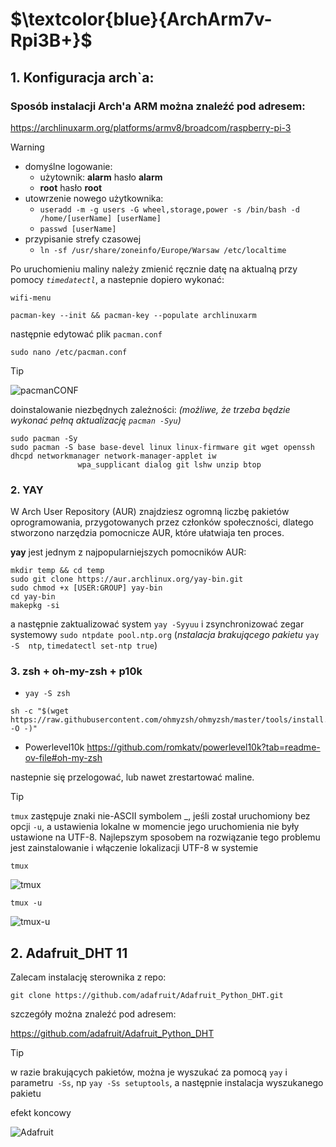 # **$\textcolor{blue}{ArchArm7v-Rpi3B+}$**

## 1. Konfiguracja arch`a: 
### Sposób instalacji Arch'a ARM można znaleźć pod adresem:


https://archlinuxarm.org/platforms/armv8/broadcom/raspberry-pi-3


> [!WARNING]
> - domyślne logowanie:
>   - użytownik: **alarm** hasło **alarm**
>   - **root** hasło **root**
> - utowrzenie nowego użytkownika:
>   - `useradd -m -g users -G wheel,storage,power -s /bin/bash -d /home/[userName] [userName]`
>   - `passwd [userName]`
> - przypisanie strefy czasowej
>   - `ln -sf /usr/share/zoneinfo/Europe/Warsaw /etc/localtime`
>
> Po uruchomieniu maliny należy zmienić ręcznie datę na aktualną przy pomocy _`timedatectl`_, a nastepnie dopiero wykonać:
```
wifi-menu

pacman-key --init && pacman-key --populate archlinuxarm
```

następnie edytować plik `pacman.conf`
```
sudo nano /etc/pacman.conf
```

> [!TIP]
> ![pacmanCONF](https://github.com/user-attachments/assets/c6ec226d-c0f7-4192-9173-cb4888888d40)

doinstalowanie niezbędnych zależności:
_(możliwe, że trzeba będzie wykonać pełną aktualizację `pacman -Syu`)_

```
sudo pacman -Sy
sudo pacman -S base base-devel linux linux-firmware git wget openssh dhcpd networkmanager network-manager-applet iw
               wpa_supplicant dialog git lshw unzip btop
```

### 2. **YAY**

W Arch User Repository (AUR) znajdziesz ogromną liczbę pakietów oprogramowania, przygotowanych przez członków społeczności, dlatego stworzono narzędzia pomocnicze AUR, które ułatwiaja ten proces.

**yay** jest jednym z najpopularniejszych pomocników AUR:

```
mkdir temp && cd temp
sudo git clone https://aur.archlinux.org/yay-bin.git
sudo chmod +x [USER:GROUP] yay-bin
cd yay-bin
makepkg -si
```
a następnie zaktualizować system `yay -Syyuu` i zsynchronizować zegar systemowy `sudo ntpdate pool.ntp.org` (_nstalacja brakującego pakietu_ `yay -S  ntp`, `timedatectl set-ntp true`)

### 3. zsh + oh-my-zsh + p10k

- `yay -S zsh`

       
```
sh -c "$(wget https://raw.githubusercontent.com/ohmyzsh/ohmyzsh/master/tools/install.sh -O -)"
```
  - Powerlevel10k
https://github.com/romkatv/powerlevel10k?tab=readme-ov-file#oh-my-zsh

nastepnie się przelogować, lub nawet zrestartować maline.


> [!TIP]
> `tmux` zastępuje znaki nie-ASCII symbolem _, jeśli został uruchomiony bez opcji `-u`, a ustawienia lokalne w momencie jego uruchomienia nie były ustawione na UTF-8.
> Najlepszym sposobem na rozwiązanie tego problemu jest zainstalowanie i włączenie lokalizacji UTF-8 w systemie

`tmux`                                                                                   

![tmux](https://github.com/user-attachments/assets/096c1625-6ff6-4196-96ca-b689a1c5c0bf)  


`tmux -u`

![tmux-u](https://github.com/user-attachments/assets/d2db76f1-274c-4726-ba59-1009536fe099)


## 2. Adafruit_DHT 11

Zalecam instalację sterownika z repo:

`git clone https://github.com/adafruit/Adafruit_Python_DHT.git`

szczegóły można znaleźć pod adresem:

https://github.com/adafruit/Adafruit_Python_DHT



>[!TIP]
> w razie brakujących pakietów, można je wyszukać za pomocą `yay` i parametru` -Ss`, np `yay -Ss setuptools`, a następnie instalacja wyszukanego pakietu




efekt koncowy

![Adafruit](https://github.com/user-attachments/assets/b5d5172f-c0dc-45fc-994a-f1ebdf0488b8)
